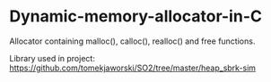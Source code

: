 # Dynamic-memory-allocator-in-C

Allocator containing malloc(), calloc(), realloc() and free functions.

Library used in project:
https://github.com/tomekjaworski/SO2/tree/master/heap_sbrk-sim
